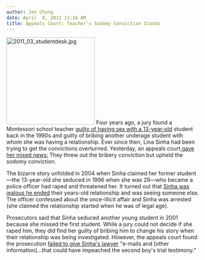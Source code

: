 ```yaml
---
author: Jen Chung
date: April  8, 2011 11:16 AM
title: Appeals Court: Teacher's Sodomy Conviction Stands
---
```


<p><span class="mt-enclosure mt-enclosure-image" style="display: inline;"> <img alt="2011_03_studentdesk.jpg" src="https://web.archive.org/web/20110410071736im_/http://gothamist.com/attachments/jen/2011_03_studentdesk.jpg" width="230" height="228" class="image-left"> </span>Four years ago, a jury found a Montessori school teacher <a href="https://web.archive.org/web/20110410071736/http://gothamist.com/2007/03/30/female_principa.php">guilty of having sex with a 13-year-old</a> student back in the 1990s and guilty of bribing another underage student with whom she was having a relationship. Ever since then, Lina Sinha had been trying to get the convictions overturned. Yesterday, an appeals court<a href="https://web.archive.org/web/20110410071736/http://www.nydailynews.com/news/ny_crime/2011/04/08/2011-04-08_teacher_who_seduced_kid_to_get_new_trial.html?r=ny_local&amp;utm_source=feedburner&amp;utm_medium=feed&amp;utm_campaign=Feed%3A+nydnrss%2Fny_local+%28NY+Local%29&amp;utm_content=Google+Readerhttp://www.nypost.com/p/news/local/manhattan/teacher_rape_rap_is_"> gave her mixed news:</a> They threw out the bribery conviction but upheld the sodomy conviction.</p>

<p>The bizarre story unfolded in 2004 when Sinha claimed her former student&#x2014;the 13-year-old she seduced in 1996 when she was 29&#x2014;who became a police officer had raped and threatened her.  It turned out that <a href="https://web.archive.org/web/20110410071736/http://gothamist.com/2007/03/02/gross_student_t.php">Sinha was jealous he ended</a> their years-old relationship and was seeing someone else.  The officer confessed about the once-illicit affair and Sinha was arrested (she claimed the relationship started when he was of legal age).  </p>

<p>Prosecutors said that Sinha seduced another young student in 2001 because she missed the first student. While a jury could not decide if she raped him, they did find her guilty of bribing him to change his story when their relationship was being investigated.  However, the appeals court found the prosecution <a href="https://web.archive.org/web/20110410071736/http://www.nypost.com/p/news/local/manhattan/teacher_rape_rap_is_upheld_35zROiTUO8YFSwCNqwtXAJ?CMP=OTC-rss&amp;FEEDNAME=">failed to give Sinha&apos;s lawyer</a> &quot;e-mails and [other information]...that could have impeached the second boy&apos;s trial testimony.&quot;</p>